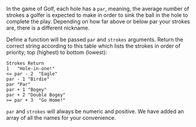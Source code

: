 In the game of Golf, each hole has a `par`, meaning, the average number of strokes a golfer is expected to make in order to sink the ball in the hole to complete the play. Depending on how far above or below par your strokes are, there is a different nickname.

Define a function will be passed `par` and `strokes` arguments. Return the correct string according to this table which lists the strokes in order of priority; top (highest) to bottom (lowest):

```
Strokes	Return
1	"Hole-in-one!"
<= par - 2	"Eagle"
par - 1	"Birdie"
par	"Par"
par + 1	"Bogey"
par + 2	"Double Bogey"
>= par + 3	"Go Home!"
```

`par` and `strokes` will always be numeric and positive. We have added an array of all the names for your convenience.